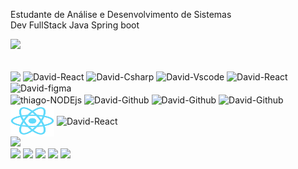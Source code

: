 Estudante de Análise e Desenvolvimento de Sistemas<br>
Dev FullStack Java Spring boot



<a href="https://github.com/vasconcelos-thiago"><img height="180em" src="https://github-readme-stats.vercel.app/api?username=vasconcelos-thiago&show_icons=true&theme=chartreuse-dark&include_all_commits=true&count_private=true"/></a>
  




<div style="display: inline_block"><br>
<img align= "center" src= "https://res.cloudinary.com/practicaldev/image/fetch/s--ytlCYKyP--/c_limit,f_auto,fl_progressive,q_40,w_60/https://dev-to-uploads.s3.amazonaws.com/uploads/badge/badge_image/22/git-sticker.png"/>
   
  <img align="center" alt="David-React" height="50" width="70" src="https://cdn.jsdelivr.net/gh/devicons/devicon/icons/linux/linux-original.svg" />
  <img align="center" alt="David-Csharp" height="50" width="70" src="https://cdn.jsdelivr.net/gh/devicons/devicon/icons/github/github-original-wordmark.svg" />
  <img align="center" alt="David-Vscode" height="50" width="70" src="https://cdn.jsdelivr.net/gh/devicons/devicon/icons/vscode/vscode-original.svg" />
          
          
  <img align="center" alt="David-React" height="50" width="70" src="https://cdn.jsdelivr.net/gh/devicons/devicon/icons/docker/docker-original-wordmark.svg" />
  
  
<img align="center" alt="David-figma" height="50" width="70" src="https://cdn.jsdelivr.net/gh/devicons/devicon/icons/java/java-original-wordmark.svg" />
          
  
  <br>
  
  
  
  <img align="center" alt="thiago-NODEjs" height="50" width="70" src="https://cdn.jsdelivr.net/gh/devicons/devicon/icons/nodejs/nodejs-original-wordmark.svg" />
  <img align="center" alt="David-Github" height="50" width="70" src="https://cdn.jsdelivr.net/gh/devicons/devicon/icons/javascript/javascript-original.svg" />
  
  <img align="center" alt="David-Github" height="50" width="70" src="https://cdn.jsdelivr.net/gh/devicons/devicon/icons/html5/html5-original-wordmark.svg" />
  
<img align="center" alt="David-Github" height="50" width="70" src="https://cdn.jsdelivr.net/gh/devicons/devicon/icons/css3/css3-original-wordmark.svg" />
  
  <img align="center" alt="David-React" height="50" width="70" src="https://raw.githubusercontent.com/devicons/devicon/master/icons/react/react-original.svg">
  <img align="center" alt="David-React" height="50" width="70" src="https://cdn.jsdelivr.net/gh/devicons/devicon/icons/phalcon/phalcon-original.svg" />
  
  
  
</div>
  
  <div>
<a href="http://twitter.com/ThiagoFx00/#" target="_blank"> <img src="https://img.shields.io/twitter/follow/ThiagoFx00?style=social"></a>
<br><a href="http://instagram.com/otherthiago" target="_blank"><img src="https://img.shields.io/badge/-Instagram-%23E4405F?style=for-the-badge&logo=instagram&logoColor=white" ></a>
<a href="mailto:vasconcelosthx@gmail.com" target="_blank"><img src="https://img.shields.io/badge/-Gmail-%23333?style=for-the-badge&logo=gmail&logoColor=white"></a>
<a href="http://www.linkedin.com/in/thiago-vasconcelos-a4634a217/" target="_blank"><img src="https://img.shields.io/badge/-LinkedIn-%230077B5?style=for-the-badge&logo=linkedin&logoColor=white"></a>     
<a href="http://www.twitch.tv/#" target="_blank"><img src="https://img.shields.io/badge/Twitch-9146FF?style=for-the-badge&logo=twitch&logoColor=white"></a>
<a href="http://discord.gg/#" target="_blank"><img src="https://img.shields.io/badge/Discord-7289DA?style=for-the-badge&logo=discord&logoColor=white"> </a> 
  </div>
